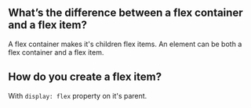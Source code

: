 ## What’s the difference between a flex container and a flex item?

A flex container makes it's children flex items. An element can be both a flex container and a flex item.

## How do you create a flex item?

With `display: flex` property on it's parent.